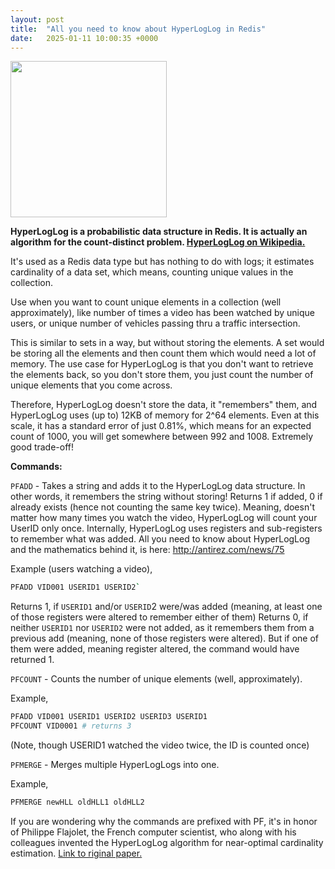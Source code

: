 ```yaml
---
layout: post
title:  "All you need to know about HyperLogLog in Redis"
date:   2025-01-11 10:00:35 +0000
---
```

<img src="{{site.baseurl}}/assets/Redis_Logo.svg.png" width=250 />

**HyperLogLog is a probabilistic data structure in Redis. It is actually an algorithm for the count-distinct problem. [HyperLogLog on Wikipedia.](https://en.wikipedia.org/wiki/HyperLogLog)**

It's used as a Redis data type but has nothing to do with logs; it estimates cardinality of a data set, which means, counting unique values in the collection.

Use when you want to count unique elements in a collection (well approximately), like number of times a video has been watched by unique users, or unique number of vehicles passing thru a traffic intersection. 

This is similar to sets in a way, but without storing the elements. A set would be storing all the elements and then count them which would need a lot of memory. The use case for HyperLogLog is that you don't want to retrieve the elements back, so you don't store them, you just count the number of unique elements that you come across. 

Therefore, HyperLogLog doesn't store the data, it "remembers" them, and HyperLogLog uses (up to) 12KB of memory for 2^64 elements. Even at this scale, it has a standard error of just 0.81%, which means for an expected count of 1000, you will get somewhere between 992 and 1008. Extremely good trade-off!

**Commands:**

`PFADD` - Takes a string and adds it to the HyperLogLog data structure. In other words, it remembers the string without storing! Returns 1 if added, 0 if already exists (hence not counting the same key twice). Meaning, doesn't matter how many times you watch the video, HyperLogLog will count your UserID only once. Internally, HyperLogLog uses registers and sub-registers to remember what was added. All you need to know about HyperLogLog and the mathematics behind it, is here: http://antirez.com/news/75

Example (users watching a video), 
```bash
PFADD VID001 USERID1 USERID2`
```

Returns 1, if `USERID1` and/or `USERID`2 were/was added (meaning, at least one of those registers were altered to remember either of them)
Returns 0, if neither `USERID1` nor `USERID2` were not added, as it remembers them from a previous add (meaning, none of those registers were altered). But if one of them were added, meaning register altered, the command would have returned 1.

`PFCOUNT` - Counts the number of unique elements (well, approximately). 

Example,
```bash
PFADD VID001 USERID1 USERID2 USERID3 USERID1
PFCOUNT VID0001 # returns 3
```
(Note, though USERID1 watched the video twice, the ID is counted once)

`PFMERGE` - Merges multiple HyperLogLogs into one.

Example,
```bash
PFMERGE newHLL oldHLL1 oldHLL2
```

If you are wondering why the commands are prefixed with PF, it's in honor of Philippe Flajolet, the French computer scientist, who along with his colleagues invented the HyperLogLog algorithm for near-optimal cardinality estimation. [Link to riginal paper.]( https://algo.inria.fr/flajolet/Publications/FlFuGaMe07.pdf)